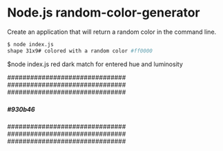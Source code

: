 # Node.js random-color-generator

Create an application that will return a random color in the command line.

```bash
$ node index.js
shape 31x9# colored with a random color #ff0000

```

$node index.js red dark
match for entered hue and luminosity

###############################
###############################
###############################

#####

##### #930b46

#####

###############################
###############################
###############################
